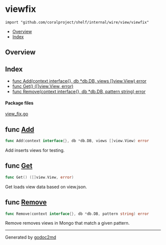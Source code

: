

# viewfix
`import "github.com/coralproject/shelf/internal/wire/view/viewfix"`

* [Overview](#pkg-overview)
* [Index](#pkg-index)

## <a name="pkg-overview">Overview</a>



## <a name="pkg-index">Index</a>
* [func Add(context interface{}, db *db.DB, views []view.View) error](#Add)
* [func Get() ([]view.View, error)](#Get)
* [func Remove(context interface{}, db *db.DB, pattern string) error](#Remove)


#### <a name="pkg-files">Package files</a>
[view_fix.go](/src/github.com/coralproject/shelf/internal/wire/view/viewfix/view_fix.go) 





## <a name="Add">func</a> [Add](/src/target/view_fix.go?s=652:717#L27)
``` go
func Add(context interface{}, db *db.DB, views []view.View) error
```
Add inserts views for testing.



## <a name="Get">func</a> [Get](/src/target/view_fix.go?s=355:386#L10)
``` go
func Get() ([]view.View, error)
```
Get loads view data based on view.json.



## <a name="Remove">func</a> [Remove](/src/target/view_fix.go?s=900:965#L38)
``` go
func Remove(context interface{}, db *db.DB, pattern string) error
```
Remove removes views in Mongo that match a given pattern.








- - -
Generated by [godoc2md](http://godoc.org/github.com/davecheney/godoc2md)
